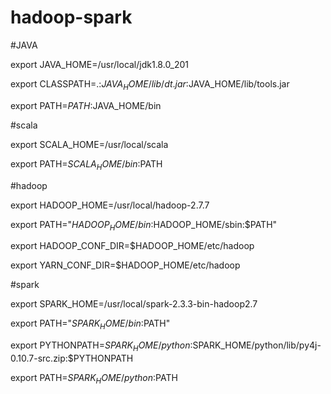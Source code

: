 # hadoop-spark

#JAVA

export JAVA_HOME=/usr/local/jdk1.8.0_201

export CLASSPATH=.:$JAVA_HOME/lib/dt.jar:$JAVA_HOME/lib/tools.jar

export PATH=$PATH:$JAVA_HOME/bin

#scala

export SCALA_HOME=/usr/local/scala

export PATH=$SCALA_HOME/bin:$PATH

#hadoop

export HADOOP_HOME=/usr/local/hadoop-2.7.7

export PATH="$HADOOP_HOME/bin:$HADOOP_HOME/sbin:$PATH"

export HADOOP_CONF_DIR=$HADOOP_HOME/etc/hadoop

export YARN_CONF_DIR=$HADOOP_HOME/etc/hadoop

#spark

export SPARK_HOME=/usr/local/spark-2.3.3-bin-hadoop2.7

export PATH="$SPARK_HOME/bin:$PATH"

export PYTHONPATH=$SPARK_HOME/python:$SPARK_HOME/python/lib/py4j-0.10.7-src.zip:$PYTHONPATH

export PATH=$SPARK_HOME/python:$PATH
